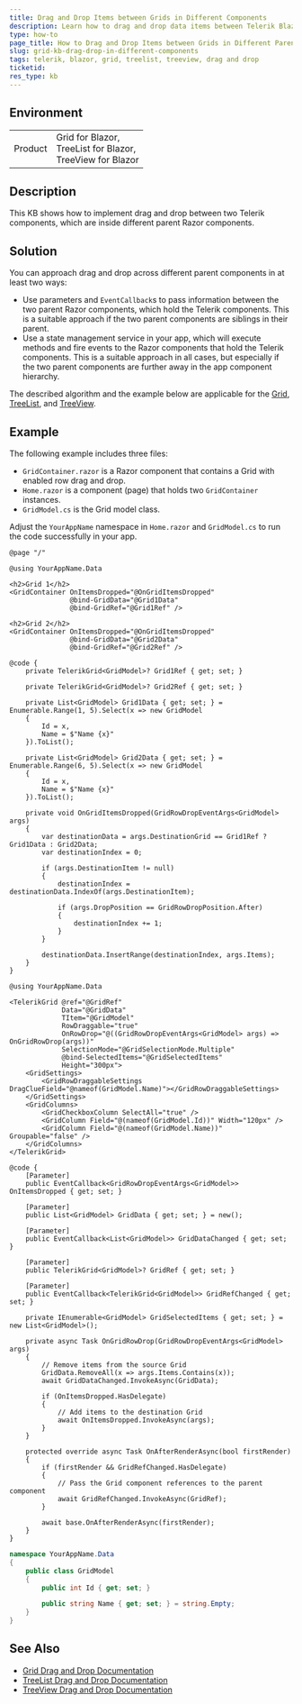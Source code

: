 ```yaml
---
title: Drag and Drop Items between Grids in Different Components
description: Learn how to drag and drop data items between Telerik Blazor Grids, TreeLists, or TreeViews which are nested inside different parent components.
type: how-to
page_title: How to Drag and Drop Items between Grids in Different Parent Components
slug: grid-kb-drag-drop-in-different-components
tags: telerik, blazor, grid, treelist, treeview, drag and drop
ticketid: 
res_type: kb
---
```


## Environment

<table>
    <tbody>
        <tr>
            <td>Product</td>
            <td>
                Grid for Blazor, <br />
                TreeList for Blazor, <br />
                TreeView for Blazor
            </td>
        </tr>
    </tbody>
</table>

## Description

This KB shows how to implement drag and drop between two Telerik components, which are inside different parent Razor components.

## Solution

You can approach drag and drop across different parent components in at least two ways:

* Use parameters and `EventCallback`s to pass information between the two parent Razor components, which hold the Telerik components. This is a suitable approach if the two parent components are siblings in their parent.
* Use a state management service in your app, which will execute methods and fire events to the Razor components that hold the Telerik components. This is a suitable approach in all cases, but especially if the two parent components are further away in the app component hierarchy.

The described algorithm and the example below are applicable for the [Grid](slug://grid-drag-drop-overview), [TreeList](slug://treelist-drag-drop-overview), and [TreeView](slug://treeview-drag-drop-overview).

## Example

The following example includes three files:

* `GridContainer.razor` is a Razor component that contains a Grid with enabled row drag and drop.
* `Home.razor` is a component (page) that holds two `GridContainer` instances.
* `GridModel.cs` is the Grid model class.

Adjust the `YourAppName` namespace in `Home.razor` and `GridModel.cs` to run the code successfully in your app.

<div class="skip-repl"></div>

````RAZOR Home.razor
@page "/"

@using YourAppName.Data

<h2>Grid 1</h2>
<GridContainer OnItemsDropped="@OnGridItemsDropped"
               @bind-GridData="@Grid1Data"
               @bind-GridRef="@Grid1Ref" />

<h2>Grid 2</h2>
<GridContainer OnItemsDropped="@OnGridItemsDropped"
               @bind-GridData="@Grid2Data"
               @bind-GridRef="@Grid2Ref" />

@code {
    private TelerikGrid<GridModel>? Grid1Ref { get; set; }

    private TelerikGrid<GridModel>? Grid2Ref { get; set; }

    private List<GridModel> Grid1Data { get; set; } = Enumerable.Range(1, 5).Select(x => new GridModel
    {
        Id = x,
        Name = $"Name {x}"
    }).ToList();

    private List<GridModel> Grid2Data { get; set; } = Enumerable.Range(6, 5).Select(x => new GridModel
    {
        Id = x,
        Name = $"Name {x}"
    }).ToList();

    private void OnGridItemsDropped(GridRowDropEventArgs<GridModel> args)
    {
        var destinationData = args.DestinationGrid == Grid1Ref ? Grid1Data : Grid2Data;
        var destinationIndex = 0;

        if (args.DestinationItem != null)
        {
            destinationIndex = destinationData.IndexOf(args.DestinationItem);

            if (args.DropPosition == GridRowDropPosition.After)
            {
                destinationIndex += 1;
            }
        }

        destinationData.InsertRange(destinationIndex, args.Items);
    }
}
````
````RAZOR GridContainer.razor
@using YourAppName.Data

<TelerikGrid @ref="@GridRef"
             Data="@GridData"
             TItem="@GridModel"
             RowDraggable="true"
             OnRowDrop="@((GridRowDropEventArgs<GridModel> args) => OnGridRowDrop(args))"
             SelectionMode="@GridSelectionMode.Multiple"
             @bind-SelectedItems="@GridSelectedItems"
             Height="300px">
    <GridSettings>
        <GridRowDraggableSettings DragClueField="@nameof(GridModel.Name)"></GridRowDraggableSettings>
    </GridSettings>
    <GridColumns>
        <GridCheckboxColumn SelectAll="true" />
        <GridColumn Field="@(nameof(GridModel.Id))" Width="120px" />
        <GridColumn Field="@(nameof(GridModel.Name))" Groupable="false" />
    </GridColumns>
</TelerikGrid>

@code {
    [Parameter]
    public EventCallback<GridRowDropEventArgs<GridModel>> OnItemsDropped { get; set; }

    [Parameter]
    public List<GridModel> GridData { get; set; } = new();

    [Parameter]
    public EventCallback<List<GridModel>> GridDataChanged { get; set; }

    [Parameter]
    public TelerikGrid<GridModel>? GridRef { get; set; }

    [Parameter]
    public EventCallback<TelerikGrid<GridModel>> GridRefChanged { get; set; }

    private IEnumerable<GridModel> GridSelectedItems { get; set; } = new List<GridModel>();

    private async Task OnGridRowDrop(GridRowDropEventArgs<GridModel> args)
    {
        // Remove items from the source Grid
        GridData.RemoveAll(x => args.Items.Contains(x));
        await GridDataChanged.InvokeAsync(GridData);

        if (OnItemsDropped.HasDelegate)
        {
            // Add items to the destination Grid
            await OnItemsDropped.InvokeAsync(args);
        }
    }

    protected override async Task OnAfterRenderAsync(bool firstRender)
    {
        if (firstRender && GridRefChanged.HasDelegate)
        {
            // Pass the Grid component references to the parent component
            await GridRefChanged.InvokeAsync(GridRef);
        }

        await base.OnAfterRenderAsync(firstRender);
    }
}
````
````C# GridModel.cs
namespace YourAppName.Data
{
    public class GridModel
    {
        public int Id { get; set; }

        public string Name { get; set; } = string.Empty;
    }
}
````

## See Also

* [Grid Drag and Drop Documentation](slug://grid-drag-drop-overview)
* [TreeList Drag and Drop Documentation](slug://treelist-drag-drop-overview)
* [TreeView Drag and Drop Documentation](slug://treeview-drag-drop-overview)
